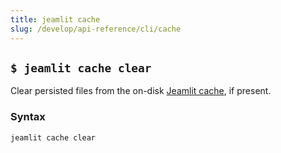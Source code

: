 ```yaml
---
title: jeamlit cache
slug: /develop/api-reference/cli/cache
---
```


## `$ jeamlit cache clear`

Clear persisted files from the on-disk [Jeamlit cache](/develop/api-reference/caching-and-state), if present.

### Syntax

```
jeamlit cache clear
```

